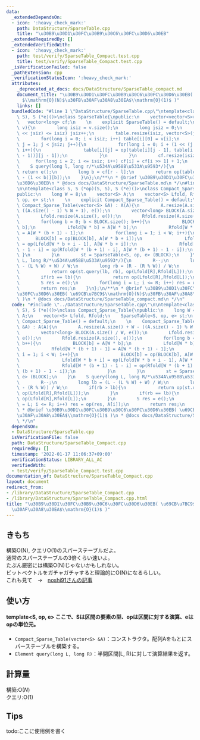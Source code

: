 ```yaml
---
data:
  _extendedDependsOn:
  - icon: ':heavy_check_mark:'
    path: DataStructure/SparseTable.cpp
    title: "\u30B9\u30D1\u30FC\u30B9\u30C6\u30FC\u30D6\u30EB"
  _extendedRequiredBy: []
  _extendedVerifiedWith:
  - icon: ':heavy_check_mark:'
    path: test/verify/SparseTable_Compact.test.cpp
    title: test/verify/SparseTable_Compact.test.cpp
  _isVerificationFailed: false
  _pathExtension: cpp
  _verificationStatusIcon: ':heavy_check_mark:'
  attributes:
    _deprecated_at_docs: docs/DataStructure/SparseTable_compact.md
    document_title: "\u30B9\u30D1\u30FC\u30B9\u30C6\u30FC\u30D6\u30EB( \u69CB\u7BC9\
      $\\mathrm{O}(N)$\u30FB\u30AF\u30A8\u30EA$\\mathrm{O}(1)$ )"
    links: []
  bundledCode: "#line 1 \"DataStructure/SparseTable.cpp\"\ntemplate<class S, S (*op)(S,\
    \ S), S (*e)()>\nclass SparseTable{\npublic:\n    vector<vector<S>> table;\n \
    \   vector<long> cf;\n    \n    explicit SparseTable() = default;\n    \n    SparseTable(vector<S>&\
    \ v){\n        long isiz = v.size();\n        long jsiz = 0;\n        while((1\
    \ << jsiz) <= isiz) jsiz++;\n        table.resize(isiz, vector<S>(jsiz, e()));\n\
    \        for(long i = 0; i < isiz; i++) table[i][0] = v[i];\n        for(long\
    \ j = 1; j < jsiz; j++){\n            for(long i = 0; i + (1 << (j - 1)) < isiz;\
    \ i++){\n                table[i][j] = op(table[i][j - 1], table[i + (1 << (j\
    \ - 1))][j - 1]);\n            }\n        }\n        cf.resize(isiz + 1);\n  \
    \      for(long i = 2; i <= isiz; i++) cf[i] = cf[i >> 1] + 1;\n    }\n    \n\
    \    S query(long l, long r/*\u534A\u958B\u533A\u9593*/){\n        if(l == r)\
    \ return e();\n        long b = cf[r - l];\n        return op(table[l][b], table[r\
    \ - (1 << b)][b]);\n    }\n};\n/**\n * @brief \u30B9\u30D1\u30FC\u30B9\u30C6\u30FC\
    \u30D6\u30EB\n * @docs docs/DataStructure/SparseTable.md\n */\n#line 2 \"DataStructure/SparseTable_Compact.cpp\"\
    \n\ntemplate<class S, S (*op)(S, S), S (*e)()>\nclass Compact_Sparse_Table{\n\
    public:\n    long W = 8;\n    vector<S> A;\n    vector<S> Lfold, Rfold;\n    SparseTable<S,\
    \ op, e> st;\n    \n    explicit Compact_Sparse_Table() = default;\n    \n   \
    \ Compact_Sparse_Table(vector<S> &A) : A(A){\n        A.resize(A.size() + W -\
    \ ((A.size() - 1) % W + 1), e());\n        vector<long> BLOCK(A.size() / W, e());\n\
    \        Lfold.resize(A.size(), e());\n        Rfold.resize(A.size(), e());\n\
    \        for(long b = 0; b < BLOCK.size(); b++){\n            BLOCK[b] = A[W *\
    \ b];\n            Lfold[W * b] = A[W * b];\n            Rfold[W * (b + 1) - 1]\
    \ = A[W * (b + 1) - 1];\n            for(long i = 1; i < W; i++){\n          \
    \      BLOCK[b] = op(BLOCK[b], A[W * b + i]);\n                Lfold[W * b + i]\
    \ = op(Lfold[W * b + i - 1], A[W * b + i]);\n                Rfold[W * (b + 1)\
    \ - 1 - i] = op(Rfold[W * (b + 1) - i], A[W * (b + 1) - 1 - i]);\n           \
    \ }\n        }\n        st = SparseTable<S, op, e> (BLOCK);\n    }\n    S query(long\
    \ L, long R/*\u534A\u958B\u533A\u9593*/){\n        R--;\n        long lb = (L\
    \ - (L % W) + W) / W;\n        long rb = (R - (R % W)) / W;\n        if(rb > lb){\n\
    \            return op(st.query(lb, rb), op(Lfold[R],Rfold[L]));\n        }\n\
    \        if(rb == lb){\n            return op(Lfold[R],Rfold[L]);\n        }\n\
    \        S res = e();\n        for(long i = L; i <= R; i++) res = op(res, A[i]);\n\
    \        return res;\n    }\n};\n/**\n * @brief \u30B9\u30D1\u30FC\u30B9\u30C6\
    \u30FC\u30D6\u30EB( \u69CB\u7BC9$\\mathrm{O}(N)$\u30FB\u30AF\u30A8\u30EA$\\mathrm{O}(1)$\
    \ )\n * @docs docs/DataStructure/SparseTable_compact.md\n */\n"
  code: "#include \"../DataStructure/SparseTable.cpp\"\n\ntemplate<class S, S (*op)(S,\
    \ S), S (*e)()>\nclass Compact_Sparse_Table{\npublic:\n    long W = 8;\n    vector<S>\
    \ A;\n    vector<S> Lfold, Rfold;\n    SparseTable<S, op, e> st;\n    \n    explicit\
    \ Compact_Sparse_Table() = default;\n    \n    Compact_Sparse_Table(vector<S>\
    \ &A) : A(A){\n        A.resize(A.size() + W - ((A.size() - 1) % W + 1), e());\n\
    \        vector<long> BLOCK(A.size() / W, e());\n        Lfold.resize(A.size(),\
    \ e());\n        Rfold.resize(A.size(), e());\n        for(long b = 0; b < BLOCK.size();\
    \ b++){\n            BLOCK[b] = A[W * b];\n            Lfold[W * b] = A[W * b];\n\
    \            Rfold[W * (b + 1) - 1] = A[W * (b + 1) - 1];\n            for(long\
    \ i = 1; i < W; i++){\n                BLOCK[b] = op(BLOCK[b], A[W * b + i]);\n\
    \                Lfold[W * b + i] = op(Lfold[W * b + i - 1], A[W * b + i]);\n\
    \                Rfold[W * (b + 1) - 1 - i] = op(Rfold[W * (b + 1) - i], A[W *\
    \ (b + 1) - 1 - i]);\n            }\n        }\n        st = SparseTable<S, op,\
    \ e> (BLOCK);\n    }\n    S query(long L, long R/*\u534A\u958B\u533A\u9593*/){\n\
    \        R--;\n        long lb = (L - (L % W) + W) / W;\n        long rb = (R\
    \ - (R % W)) / W;\n        if(rb > lb){\n            return op(st.query(lb, rb),\
    \ op(Lfold[R],Rfold[L]));\n        }\n        if(rb == lb){\n            return\
    \ op(Lfold[R],Rfold[L]);\n        }\n        S res = e();\n        for(long i\
    \ = L; i <= R; i++) res = op(res, A[i]);\n        return res;\n    }\n};\n/**\n\
    \ * @brief \u30B9\u30D1\u30FC\u30B9\u30C6\u30FC\u30D6\u30EB( \u69CB\u7BC9$\\mathrm{O}(N)$\u30FB\
    \u30AF\u30A8\u30EA$\\mathrm{O}(1)$ )\n * @docs docs/DataStructure/SparseTable_compact.md\n\
    \ */\n"
  dependsOn:
  - DataStructure/SparseTable.cpp
  isVerificationFile: false
  path: DataStructure/SparseTable_Compact.cpp
  requiredBy: []
  timestamp: '2022-01-17 11:06:37+09:00'
  verificationStatus: LIBRARY_ALL_AC
  verifiedWith:
  - test/verify/SparseTable_Compact.test.cpp
documentation_of: DataStructure/SparseTable_Compact.cpp
layout: document
redirect_from:
- /library/DataStructure/SparseTable_Compact.cpp
- /library/DataStructure/SparseTable_Compact.cpp.html
title: "\u30B9\u30D1\u30FC\u30B9\u30C6\u30FC\u30D6\u30EB( \u69CB\u7BC9$\\mathrm{O}(N)$\u30FB\
  \u30AF\u30A8\u30EA$\\mathrm{O}(1)$ )"
---
```

## きもち


構築O(N), クエリO(1)のスパーステーブルだよ。  
通常のスパーステーブルの3倍くらい速いよ。  
たぶん厳密には構築O(N)じゃないかもしれない。  
ビットベクトルをガチャガチャすると理論的にO(N)になるらしい。  
これも見て　->　[noshi91さんの記事](https://noshi91.hatenablog.com/entry/2018/08/16/125415)

## 使い方  
#### template<S, op, e> ここで、Sは区間の要素の型、opは区間に対する演算、eはopの単位元。 
- `Compact_Sparse_Table(vector<S> &A)`：コンストラクタ。配列Aをもとにスパーステーブルを構築する。  
- `Element query(long L, long R)`：半開区間\[L, R)に対して演算結果を返す。  

## 計算量

構築:$\mathrm{O}(N)$  
クエリ:$\mathrm{O}(1)$  

## Tips

todo:ここに使用例を書く
